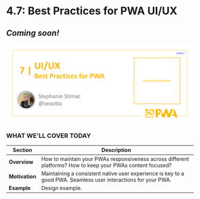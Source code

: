 # 4.7: Best Practices for PWA UI/UX

## *Coming soon!*

![Placeholder Banner Only. Replace when final assets ready.](_media/day7.png)
### WHAT WE'LL COVER TODAY


| Section | Description |
| ------- | ----------- |
| **Overview** |How to maintain your PWAs responsiveness across different platforms? How to keep your PWAs content focused?|
| **Motivation** | Maintaining a consistent native user experience is key to a good PWA. Seamless user interactions for your PWA. |
| **Example** | Design example. |
